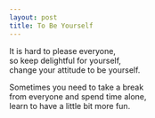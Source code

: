 ```yaml
---
layout: post
title: To Be Yourself
---
```


It is hard to please everyone,   
so keep delightful for yourself,   
change your attitude to be yourself.

Sometimes you need to take a break   
from everyone and spend time alone,   
learn to have a little bit more fun.
